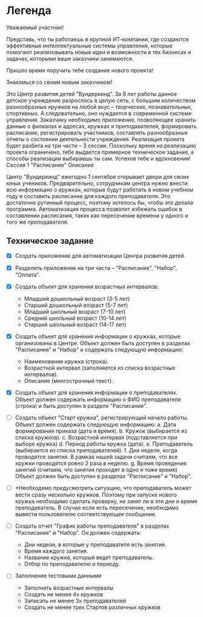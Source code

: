 # Легенда

Уважаемый участник!

Представь, что ты работаешь в крупной ИТ-компании, где создаются эффективные интеллектуальные системы управления, которые помогают реализовывать новые идеи и возможности в тех бизнесах и задачах, которыми ваши заказчики занимаются.

Пришло время поручить тебе создание нового проекта!

Знакомься со своим новым заказчиком!

Это Центр развития детей "Вундеркинд". За 8 лет работы данное детское учреждение разрослось в целую сеть, с большим количеством разнообразных кружков на любой вкус – творческих, познавательных, спортивных.
А следовательно, оно нуждается в современной системе управления. Заказчику необходимо приложение, позволяющее хранить данные о филиалах и адресах, кружках и преподавателей, формировать расписание, регистрировать участников, составлять разнообразные отчеты о состоянии деятельности учреждения.
Реализация проекта будет разбита на три части – 3 сессии. Поскольку время на реализацию проекта ограничено, тебе выдается примерное техническое задание, а способы реализации выбираешь ты сам.
Успехов тебе и вдохновения!
Сессия 1 "Расписание"
Описание

Центр "Вундеркинд" ежегодно 1 сентября открывает двери для своих юных учеников. Предварительно, сотрудникам центра нужно внести всю информацию о кружках, которые будут работать в новом учебном году и составить расписание для каждого преподавателя. Это достаточно рутинный процесс, поэтому хотелось бы, чтобы это делала программа. Автоматизация процесса позволит избежать ошибок в составлении расписания, таких как пересечение времени у одного и того же преподавателя.

## Техническое задание

- [x] Создать приложение для автоматизации Центра развития детей.

- [x] Разделить приложение на три части – "Расписание", "Набор", "Оплата".

- [x] Создать объект для хранения возрастных интервалов:
    - Младший дошкольный возраст (3-5 лет)
    - Старший дошкольный возраст (5-7 лет)
    - Младший школьный возраст (7-10 лет)
    - Средний школьный возраст (10-14 лет)
    - Старший школьный возраст (14-17 лет)

- [x] Создать объект для хранения информации о кружках, которые организованы в Центре. Объект должен быть доступен в разделах "Расписание" и "Набор" и содержать следующую информацию:

    - Наименование кружка (строка).
    - Возрастной интервал (заполняется из списка возрастных интервалов).
    - Описание (многострочный текст).

- [x] Создать объект для хранения информации о преподавателях. Объект должен содержать информацию о ФИО преподавателя (строка) и быть доступен в разделе "Расписание".

- [ ] Создать объект "Старт кружка", регистрирующий начало работы. Объект должен содержать следующую информацию:
    a. Дата формирования приказа (дата и время).
    b. Кружок (выбирается из списка кружков).
    c. Возрастной интервал (подставляется при выборе кружка)
    d. Период работы кружка (дата).
    e. Преподаватель (выбирается из списка преподавателей).
    f. Дни недели, когда проводятся занятия. В рамках нашей задачи считаем, что все кружки проводятся ровно 2 раза в неделю.
    g. Время проведения занятий (считаем, что занятия проходят в одно и тоже время)
Объект должен быть доступен в разделах "Расписание" и "Набор".

- [ ] \*Необходимо предусмотреть ситуацию, что преподаватель может вести сразу несколько кружков. Поэтому при запуске нового кружка необходимо сделать проверку, не занят ли в эти дни и время преподаватель. В случае если есть пересечение, необходимо вывести пользователю соответствующее сообщение.

- [ ] Создать отчет "График работы преподавателя" в разделах "Расписание" и "Набор". Он должен содержать:
    - Дни недели, в которые у преподавателя есть занятия.
    - Время каждого занятия.
    - Название кружка, который ведет преподаватель.
    - Отбор по преподавателю и периоду.

- [ ] Заполнение тестовыми данными

    - Заполнить возрастные интервалы
    - Создать не менее 4х кружков
    - Записать не менее 3х преподавателей
    - Создать не менее трех Стартов различных кружков
